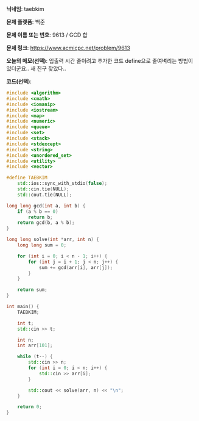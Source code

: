 **닉네임**: taebkim

**문제 플랫폼**: 백준

**문제 이름 또는 번호**: 9613 / GCD 합

**문제 링크**: https://www.acmicpc.net/problem/9613

**오늘의 메모(선택)**: 입출력 시간 줄이려고 추가한 코드 define으로 줄여벼리는 방법이 있더군요.. 새 친구 찾았다..

**코드(선택)**:

```c++
#include <algorithm>
#include <cmath>
#include <iomanip>
#include <iostream>
#include <map>
#include <numeric>
#include <queue>
#include <set>
#include <stack>
#include <stdexcept>
#include <string>
#include <unordered_set>
#include <utility>
#include <vector>

#define TAEBKIM                                                                \
    std::ios::sync_with_stdio(false);                                          \
    std::cin.tie(NULL);                                                        \
    std::cout.tie(NULL);

long long gcd(int a, int b) {
    if (a % b == 0)
        return b;
    return gcd(b, a % b);
}

long long solve(int *arr, int n) {
    long long sum = 0;

    for (int i = 0; i < n - 1; i++) {
        for (int j = i + 1; j < n; j++) {
            sum += gcd(arr[i], arr[j]);
        }
    }

    return sum;
}

int main() {
    TAEBKIM;

    int t;
    std::cin >> t;

    int n;
    int arr[101];

    while (t--) {
        std::cin >> n;
        for (int i = 0; i < n; i++) {
            std::cin >> arr[i];
        }

        std::cout << solve(arr, n) << "\n";
    }

    return 0;
}
```